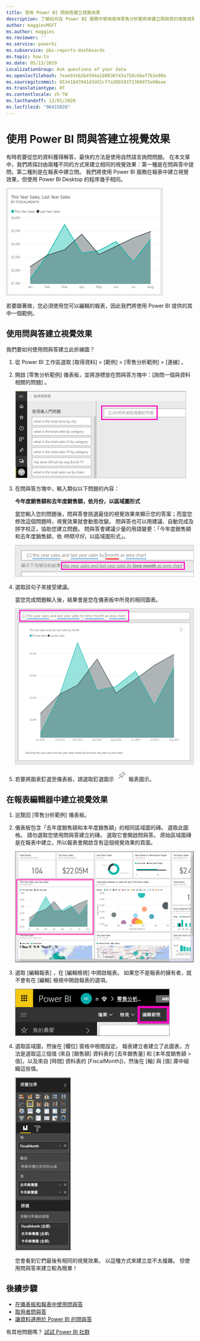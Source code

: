 ```yaml
---
title: 使用 Power BI 問與答建立視覺效果
description: 了解如何在 Power BI 服務中使用使用零售分析範例來建立問與答的視覺效果
author: maggiesMSFT
ms.author: maggies
ms.reviewer: ''
ms.service: powerbi
ms.subservice: pbi-reports-dashboards
ms.topic: how-to
ms.date: 05/13/2019
LocalizationGroup: Ask questions of your data
ms.openlocfilehash: 7eae93eb2b4594a180836f43a758c6bef7b3e90e
ms.sourcegitcommit: 653e18d7041d3dd1cf7a38010372366975a98eae
ms.translationtype: HT
ms.contentlocale: zh-TW
ms.lasthandoff: 12/01/2020
ms.locfileid: "96415028"
---
```

# <a name="create-a-visual-with-power-bi-qa"></a>使用 Power BI 問與答建立視覺效果

有時若要從您的資料獲得解答，最快的方法是使用自然語言詢問問題。  在本文章中，我們將探討由兩種不同的方式來建立相同的視覺效果：第一種是在問與答中提問，第二種則是在報表中建立問。 我們將使用 Power BI 服務在報表中建立視覺效果，但使用 Power BI Desktop 的程序幾乎相同。

![Power BI 填滿了圖表](media/power-bi-visualization-introduction-to-q-and-a/power-bi-qna-create-visual.png)

若要跟著做，您必須使用您可以編輯的報表，因此我們將使用 Power BI 提供的其中一個範例。

## <a name="create-a-visual-with-qa"></a>使用問與答建立視覺效果

我們要如何使用問與答建立此折線圖？

1. 從 Power BI 工作區選取 [取得資料]  \> [範例]  \> [零售分析範例]   > [連線]  。

1. 開啟 [零售分析範例] 儀表板，並將游標放在問與答方塊中：[詢問一個與資料相關的問題]  。

    ![將游標放在問與答方塊中](media/power-bi-visualization-introduction-to-q-and-a/power-bi-qna-cursor-in-qna-box.png)

2. 在問與答方塊中，輸入類似以下問題的內容：
   
    **今年度銷售額和去年度銷售額，依月份，以區域圖形式**
   
    當您輸入您的問題後，問與答會挑選最佳的視覺效果來顯示您的答案；而當您修改這個問題時，視覺效果就會動態改變。 問與答也可以用建議、自動完成及拼字校正，協助您建立問題。 問與答會建議少量的用語變更：「今年度銷售額和去年度銷售額，依 *時間月份*，以區域圖形式」。  

    ![問與答更正了用語](media/power-bi-visualization-introduction-to-q-and-a/power-bi-qna-corrected-create-filled-chart.png)

4. 選取該句子來接受建議。 
   
   當您完成問題輸入後，結果會是您在儀表板中所見的相同圖表。
   
   ![問與答填滿的區域圖](media/power-bi-visualization-introduction-to-q-and-a/power-bi-qna-create-filled-chart.png)

4. 若要將圖表釘選至儀表板，請選取釘選圖示 ![釘選圖示](media/power-bi-visualization-introduction-to-q-and-a/pinnooutline.png) 報表圖示。

## <a name="create-a-visual-in-the-report-editor"></a>在報表編輯器中建立視覺效果

1. 巡覽回 [零售分析範例] 儀表板。
   
2. 儀表板包含「去年度銷售額和本年度銷售額」的相同區域圖的磚。  選取此圖格。 請勿選取您使用問與答建立的磚。 選取它會開啟問與答。 原始區域圖磚是在報表中建立，所以報表會開啟含有這個視覺效果的頁面。

    ![[零售分析範例] 儀表板](media/power-bi-visualization-introduction-to-q-and-a/power-bi-dashboard.png)

1. 選取 [編輯報表]  ，在 [編輯檢視] 中開啟報表。  如果您不是報表的擁有者，就不會有在 [編輯] 檢視中開啟報表的選項。
   
    ![[編輯報表] 按鈕](media/power-bi-visualization-introduction-to-q-and-a/power-bi-edit-report.png)
4. 選取區域圖，然後在 [欄位]  窗格中檢閱設定。  報表建立者建立了此圖表，方法是選取這三個值 (來自 [銷售額] 資料表的 [去年銷售量] 和 [本年度銷售額 > 值]，以及來自 [時間] 資料表的 [FiscalMonth])，然後在 [軸] 與 [值] 庫中組織這些值。
   
    ![[視覺效果] 窗格](media/power-bi-visualization-introduction-to-q-and-a/gnatutorial_3-new.png)

    您會看到它們最後有相同的視覺效果。 以這種方式來建立並不太複雜。 但使用問與答來建立較為簡單！

## <a name="next-steps"></a>後續步驟

- [在儀表板和報表中使用問與答](power-bi-tutorial-q-and-a.md)  
- [取用者問與答](../consumer/end-user-q-and-a.md)
- [讓資料適用於 Power BI 的問與答](service-prepare-data-for-q-and-a.md)

有其他問題嗎？ [試試 Power BI 社群](https://community.powerbi.com/)
